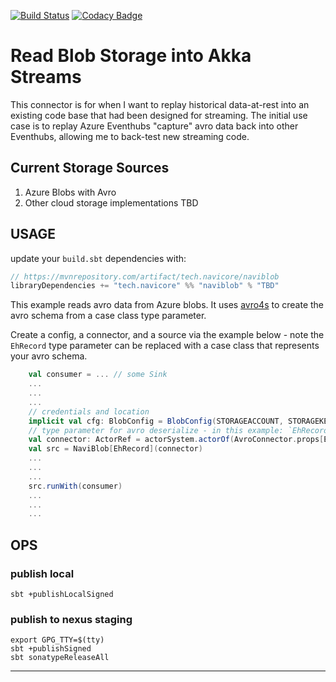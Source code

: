 [![Build Status](https://travis-ci.org/navicore/naviblob.svg?branch=master)](https://travis-ci.org/navicore/naviblob)
[![Codacy Badge](https://api.codacy.com/project/badge/Grade/6b9e137785184eb4b91048e8da24a0e9)](https://www.codacy.com/app/navicore/naviblob?utm_source=github.com&amp;utm_medium=referral&amp;utm_content=navicore/naviblob&amp;utm_campaign=Badge_Grade)

# Read Blob Storage into Akka Streams

This connector is for when I want to replay historical data-at-rest into an
existing code base that had been designed for streaming.  The initial use
case is to replay Azure Eventhubs "capture" avro data back into other Eventhubs,
allowing me to back-test new streaming code.

## Current Storage Sources
1.  Azure Blobs with Avro
2.  Other cloud storage implementations TBD

## USAGE

update your `build.sbt` dependencies with:

```scala
// https://mvnrepository.com/artifact/tech.navicore/naviblob
libraryDependencies += "tech.navicore" %% "naviblob" % "TBD"
```

This example reads avro data from Azure blobs.  It uses [avro4s] to create
the avro schema from a case class type parameter.

Create a config, a connector, and a source via the example below - note the
`EhRecord` type parameter can be replaced with a case class that represents your
avro schema.

```scala
    val consumer = ... // some Sink
    ...
    ...
    ...
    // credentials and location
    implicit val cfg: BlobConfig = BlobConfig(STORAGEACCOUNT, STORAGEKEY, CONTAINERNAME, STORAGEPATH)
    // type parameter for avro deserialize - in this example: `EhRecord`
    val connector: ActorRef = actorSystem.actorOf(AvroConnector.props[EhRecord])
    val src = NaviBlob[EhRecord](connector)
    ...
    ...
    ...
    src.runWith(consumer)
    ...
    ...
    ...
```

## OPS

### publish local

```console
sbt +publishLocalSigned
```

### publish to nexus staging

```console
export GPG_TTY=$(tty)
sbt +publishSigned
sbt sonatypeReleaseAll
```

---
[avro4s]:https://github.com/sksamuel/avro4s
